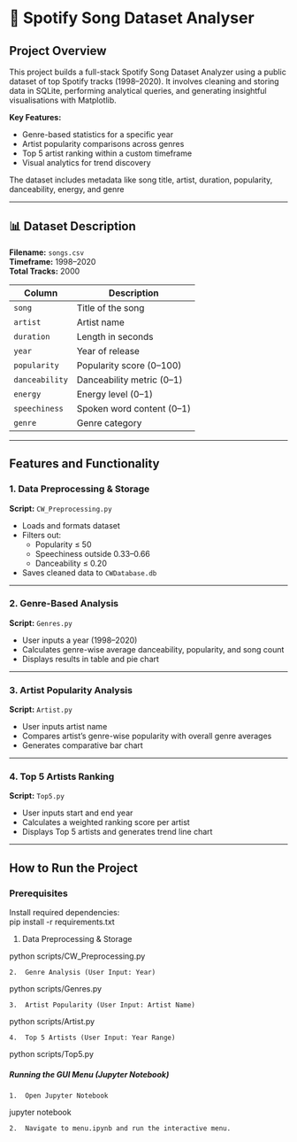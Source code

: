 # 🎵 Spotify Song Dataset Analyser

##  Project Overview

This project builds a full-stack Spotify Song Dataset Analyzer using a public dataset of top Spotify tracks (1998–2020). It involves cleaning and storing data in SQLite, performing analytical queries, and generating insightful visualisations with Matplotlib.

**Key Features:**
- Genre-based statistics for a specific year  
- Artist popularity comparisons across genres  
- Top 5 artist ranking within a custom timeframe  
- Visual analytics for trend discovery  

The dataset includes metadata like song title, artist, duration, popularity, danceability, energy, and genre

---
## 📊 Dataset Description

**Filename:** `songs.csv`  
**Timeframe:** 1998–2020  
**Total Tracks:** 2000  

| Column        | Description                          |
|---------------|--------------------------------------|
| `song`        | Title of the song                    |
| `artist`      | Artist name                          |
| `duration`    | Length in seconds                    |
| `year`        | Year of release                      |
| `popularity`  | Popularity score (0–100)             |
| `danceability`| Danceability metric (0–1)            |
| `energy`      | Energy level (0–1)                   |
| `speechiness` | Spoken word content (0–1)            |
| `genre`       | Genre category                       |

---

##  Features and Functionality

### 1. Data Preprocessing & Storage  
**Script:** `CW_Preprocessing.py`
- Loads and formats dataset
- Filters out:
  - Popularity ≤ 50  
  - Speechiness outside 0.33–0.66  
  - Danceability ≤ 0.20  
- Saves cleaned data to `CWDatabase.db`

---

### 2. Genre-Based Analysis  
**Script:** `Genres.py`
- User inputs a year (1998–2020)
- Calculates genre-wise average danceability, popularity, and song count
- Displays results in table and pie chart

---

### 3. Artist Popularity Analysis  
**Script:** `Artist.py`
- User inputs artist name
- Compares artist’s genre-wise popularity with overall genre averages
- Generates comparative bar chart

---

### 4. Top 5 Artists Ranking  
**Script:** `Top5.py`
- User inputs start and end year
- Calculates a weighted ranking score per artist
- Displays Top 5 artists and generates trend line chart

---

##  How to Run the Project

### Prerequisites  
Install required dependencies:  
pip install -r requirements.txt


1.	Data Preprocessing & Storage

python scripts/CW_Preprocessing.py


	2.	Genre Analysis (User Input: Year)

python scripts/Genres.py


	3.	Artist Popularity (User Input: Artist Name)

python scripts/Artist.py


	4.	Top 5 Artists (User Input: Year Range)

python scripts/Top5.py



##### Running the GUI Menu (Jupyter Notebook)
 
	1.	Open Jupyter Notebook

jupyter notebook


	2.	Navigate to menu.ipynb and run the interactive menu.





